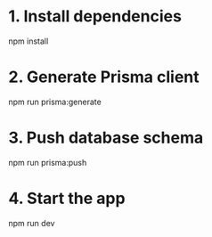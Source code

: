 # 1. Install dependencies
npm install

# 2. Generate Prisma client
npm run prisma:generate

# 3. Push database schema
npm run prisma:push

# 4. Start the app
npm run dev